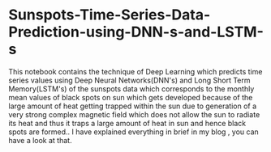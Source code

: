 # Sunspots-Time-Series-Data-Prediction-using-DNN-s-and-LSTM-s
This notebook contains the technique of Deep Learning which predicts time series values using Deep Neural Networks(DNN's) and Long Short Term Memory(LSTM's) of the sunspots data which corresponds to the monthly mean values of black spots on sun which gets developed because of the large amount of heat getting trapped within the sun due to generation of a very strong complex magnetic field which does not allow the sun to radiate its heat and thus it traps a large amount of heat in sun and hence black spots are formed..
I have explained everything in brief in my blog , you can have a look at that.
